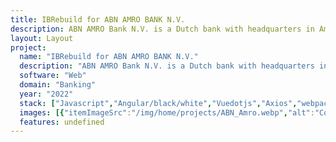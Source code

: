 ```yaml
---
title: IBRebuild for ABN AMRO BANK N.V.
description: ABN AMRO Bank N.V. is a Dutch bank with headquarters in Amsterdam. The internet banking (IB) application for the bank customers which is migrating from old Angular JS to Vue.js integrated with Microsoft Azure cloud services as IBRebuild.
layout: Layout
project:
  name: "IBRebuild for ABN AMRO BANK N.V."
  description: "ABN AMRO Bank N.V. is a Dutch bank with headquarters in Amsterdam. The internet banking (IB) application for the bank customers which is migrating from old Angular JS to Vue.js integrated with Microsoft Azure cloud services as IBRebuild."
  software: "Web"
  domain: "Banking"
  year: "2022"
  stack: ["Javascript","Angular/black/white","Vuedotjs","Axios","webpack","lit","bitbucket","npm","nodedotjs","Git","Eslint","Prettier"]
  images: [{"itemImageSrc":"/img/home/projects/ABN_Amro.webp","alt":"Cover screen for application page"}]
  features: undefined
---
```


<ProjectCard :project="$frontmatter.project" />

